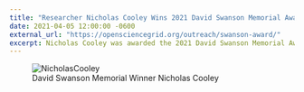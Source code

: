 ```yaml
---
title: "Researcher Nicholas Cooley Wins 2021 David Swanson Memorial Award"
date: 2021-04-05 12:00:00 -0600
external_url: "https://opensciencegrid.org/outreach/swanson-award/"
excerpt: Nicholas Cooley was awarded the 2021 David Swanson Memorial Award at the March 0SG All-Hands Meeting. The memorial was established to honor our late colleage David Swanson who contributed to campus research across the country.
---
```

  <figure class="figure">
  <img src="{{site.baseurl}}/assets/images/NicholasCooleyp.JPG" class="figure-img img-fluid rounded" alt="NicholasCooley">
  <figcaption class="figure-caption">David Swanson Memorial Winner Nicholas Cooley</figcaption>
</figure>

